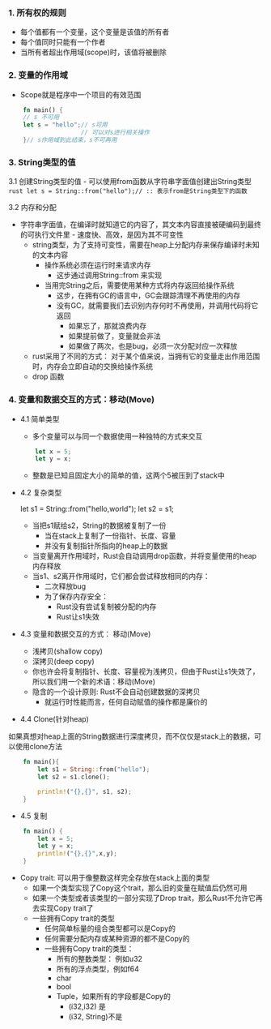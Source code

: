 ### 1. 所有权的规则
 - 每个值都有一个变量，这个变量是该值的所有者
 - 每个值同时只能有一个作者
 - 当所有者超出作用域(scope)时，该值将被删除

### 2. 变量的作用域
- Scope就是程序中一个项目的有效范围
```rust
    fn main() {
    // s 不可用
    let s = "hello";// s可用
                    // 可以对s进行相关操作
    }// s作用域到此结束，s不可再用
```

### 3. String类型的值

 3.1 创建String类型的值
    - 可以使用from函数从字符串字面值创建出String类型
    ```rust
        let s = String::from("hello");// :: 表示from是String类型下的函数
    ```

3.2 内存和分配
- 字符串字面值，在编译时就知道它的内容了，其文本内容直接被硬编码到最终的可执行文件里
        - 速度快、高效，是因为其不可变性
    - string类型，为了支持可变性，需要在heap上分配内存来保存编译时未知的文本内容
        - 操作系统必须在运行时来请求内存
            - 这步通过调用String::from 来实现
        - 当用完String之后，需要使用某种方式将内存返回给操作系统
            - 这步，在拥有GC的语言中，GC会跟踪清理不再使用的内存
            - 没有GC，就需要我们去识别内存何时不再使用，并调用代码将它返回
                - 如果忘了，那就浪费内存
                - 如果提前做了，变量就会非法
                - 如果做了两次，也是bug，必须一次分配对应一次释放
    - rust采用了不同的方式： 对于某个值来说，当拥有它的变量走出作用范围时，内存会立即自动的交换给操作系统
    - drop 函数
    
### 4. 变量和数据交互的方式：移动(Move)
- 4.1 简单类型
    - 多个变量可以与同一个数据使用一种独特的方式来交互
    ```rust
        let x = 5;
        let y = x;
    ```
    - 整数是已知且固定大小的简单的值，这两个5被压到了stack中

- 4.2 复杂类型

    let s1 = String::from("hello,world");
    let s2 = s1;
    - 当把s1赋给s2，String的数据被复制了一份
        - 当在stack上复制了一份指针、长度、容量
        - 并没有复制指针所指向的heap上的数据
    - 当变量离开作用域时，Rust会自动调用drop函数，并将变量使用的heap内存释放
    - 当s1、s2离开作用域时，它们都会尝试释放相同的内存：
        - 二次释放bug
        - 为了保存内存安全：
            - Rust没有尝试复制被分配的内存
            - Rust让s1失效
                
- 4.3 变量和数据交互的方式： 移动(Move)
    - 浅拷贝(shallow copy)
    - 深拷贝(deep copy)
    - 你也许会将复制指针、长度、容量视为浅拷贝，但由于Rust让s1失效了，所以我们用一个新的术语：移动(Move)
    - 隐含的一个设计原则: Rust不会自动创建数据的深拷贝
        - 就运行时性能而言，任何自动赋值的操作都是廉价的
    
- 4.4 Clone(针对heap)

如果真想对heap上面的String数据进行深度拷贝，而不仅仅是stack上的数据，可以使用clone方法
```rust
    fn main(){
        let s1 = String::from("hello");
        let s2 = s1.clone();

        println!("{},{}", s1, s2);
    }
```

- 4.5 复制
```rust
    fn main() {
        let x = 5;
        let y = x;
        println!("{},{}",x,y);
    }
```

- Copy trait: 可以用于像整数这样完全存放在stack上面的类型
    - 如果一个类型实现了Copy这个trait，那么旧的变量在赋值后仍然可用
    - 如果一个类型或者该类型的一部分实现了Drop trait，那么Rust不允许它再去实现Copy trait了
    - 一些拥有Copy trait的类型
        - 任何简单标量的组合类型都可以是Copy的
        - 任何需要分配内存或某种资源的都不是Copy的
        - 一些拥有Copy trait的类型：
            - 所有的整数类型： 例如u32
            - 所有的浮点类型，例如f64
            - char
            - bool
            - Tuple，如果所有的字段都是Copy的
                - (i32,i32) 是
                - (i32, String)不是